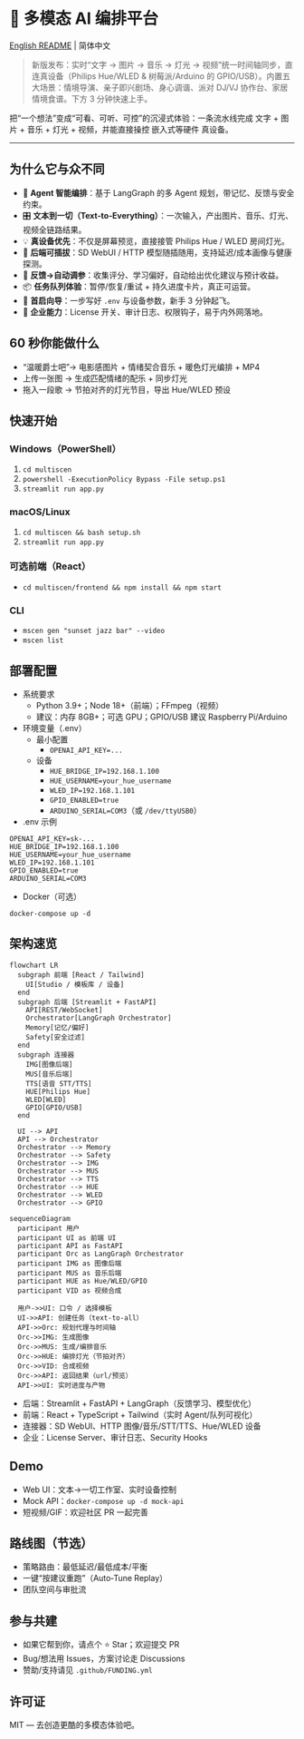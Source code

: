 # 🌟 多模态 AI 编排平台

[English README](README.md) | 简体中文

> 新版发布：实时“文字 → 图片 → 音乐 → 灯光 → 视频”统一时间轴同步，直连真设备（Philips Hue/WLED & 树莓派/Arduino 的 GPIO/USB）。内置五大场景：情境导演、亲子即兴剧场、身心调谐、派对 DJ/VJ 协作台、家居情境食谱。下方 3 分钟快速上手。

把“一个想法”变成“可看、可听、可控”的沉浸式体验：一条流水线完成 文字 + 图片 + 音乐 + 灯光 + 视频，并能直接操控 嵌入式等硬件 真设备。

---

## 为什么它与众不同

- 🧠 **Agent 智能编排**：基于 LangGraph 的多 Agent 规划，带记忆、反馈与安全约束。
- 🎛️ **文本到一切（Text‑to‑Everything）**：一次输入，产出图片、音乐、灯光、视频全链路结果。
- 💡 **真设备优先**：不仅是屏幕预览，直接接管 Philips Hue / WLED 房间灯光。
- 🔌 **后端可插拔**：SD WebUI / HTTP 模型随插随用，支持延迟/成本画像与健康探测。
- 🧪 **反馈→自动调参**：收集评分、学习偏好，自动给出优化建议与预计收益。
- 📦 **任务队列体验**：暂停/恢复/重试 + 持久进度卡片，真正可运营。
- 🧭 **首启向导**：一步写好 `.env` 与设备参数，新手 3 分钟起飞。
- 🏢 **企业能力**：License 开关、审计日志、权限钩子，易于内外网落地。

## 60 秒你能做什么

- “温暖爵士吧”→ 电影感图片 + 情绪契合音乐 + 暖色灯光编排 + MP4
- 上传一张图 → 生成匹配情绪的配乐 + 同步灯光
- 拖入一段歌 → 节拍对齐的灯光节目，导出 Hue/WLED 预设

## 快速开始

### Windows（PowerShell）
1. `cd multiscen`
2. `powershell -ExecutionPolicy Bypass -File setup.ps1`
3. `streamlit run app.py`

### macOS/Linux
1. `cd multiscen && bash setup.sh`
2. `streamlit run app.py`

### 可选前端（React）
- `cd multiscen/frontend && npm install && npm start`

### CLI
- `mscen gen "sunset jazz bar" --video`
- `mscen list`

## 部署配置

- 系统要求
  - Python 3.9+；Node 18+（前端）；FFmpeg（视频）
  - 建议：内存 8GB+；可选 GPU；GPIO/USB 建议 Raspberry Pi/Arduino
- 环境变量（.env）
  - 最小配置
    - `OPENAI_API_KEY=...`
  - 设备
    - `HUE_BRIDGE_IP=192.168.1.100`
    - `HUE_USERNAME=your_hue_username`
    - `WLED_IP=192.168.1.101`
    - `GPIO_ENABLED=true`
    - `ARDUINO_SERIAL=COM3`（或 `/dev/ttyUSB0`）
- .env 示例
```
OPENAI_API_KEY=sk-...
HUE_BRIDGE_IP=192.168.1.100
HUE_USERNAME=your_hue_username
WLED_IP=192.168.1.101
GPIO_ENABLED=true
ARDUINO_SERIAL=COM3
```
- Docker（可选）
```
docker-compose up -d
```

## 架构速览

```mermaid
flowchart LR
  subgraph 前端 [React / Tailwind]
    UI[Studio / 模板库 / 设备]
  end
  subgraph 后端 [Streamlit + FastAPI]
    API[REST/WebSocket]
    Orchestrator[LangGraph Orchestrator]
    Memory[记忆/偏好]
    Safety[安全过滤]
  end
  subgraph 连接器
    IMG[图像后端]
    MUS[音乐后端]
    TTS[语音 STT/TTS]
    HUE[Philips Hue]
    WLED[WLED]
    GPIO[GPIO/USB]
  end

  UI --> API
  API --> Orchestrator
  Orchestrator --> Memory
  Orchestrator --> Safety
  Orchestrator --> IMG
  Orchestrator --> MUS
  Orchestrator --> TTS
  Orchestrator --> HUE
  Orchestrator --> WLED
  Orchestrator --> GPIO
```

```mermaid
sequenceDiagram
  participant 用户
  participant UI as 前端 UI
  participant API as FastAPI
  participant Orc as LangGraph Orchestrator
  participant IMG as 图像后端
  participant MUS as 音乐后端
  participant HUE as Hue/WLED/GPIO
  participant VID as 视频合成

  用户->>UI: 口令 / 选择模板
  UI->>API: 创建任务（text-to-all）
  API->>Orc: 规划代理与时间轴
  Orc->>IMG: 生成图像
  Orc->>MUS: 生成/编排音乐
  Orc->>HUE: 编排灯光（节拍对齐）
  Orc->>VID: 合成视频
  Orc->>API: 返回结果（url/预览）
  API->>UI: 实时进度与产物
```

- 后端：Streamlit + FastAPI + LangGraph（反馈学习、模型优化）
- 前端：React + TypeScript + Tailwind（实时 Agent/队列可视化）
- 连接器：SD WebUI、HTTP 图像/音乐/STT/TTS、Hue/WLED 设备
- 企业：License Server、审计日志、Security Hooks

## Demo

- Web UI：文本→一切工作室、实时设备控制
- Mock API：`docker-compose up -d mock-api`
- 短视频/GIF：欢迎社区 PR 一起完善

## 路线图（节选）

- 策略路由：最低延迟/最低成本/平衡
- 一键“按建议重跑”（Auto‑Tune Replay）
- 团队空间与审批流

## 参与共建

- 如果它帮到你，请点个 ⭐ Star；欢迎提交 PR
- Bug/想法用 Issues，方案讨论走 Discussions
- 赞助/支持请见 `.github/FUNDING.yml`

## 许可证

MIT — 去创造更酷的多模态体验吧。 